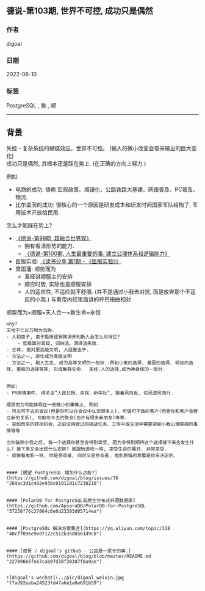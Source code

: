 ## 德说-第103期, 世界不可控, 成功只是偶然       
        
### 作者        
digoal        
        
### 日期        
2022-06-10        
        
### 标签        
PostgreSQL , 势 , 顺    
        
----        
        
## 背景        
    
失控 - 复杂系统的蝴蝶效应，世界不可控。  (输入的微小改变会带来输出的巨大变化)      
成功只是偶然, 其根本还是踩在势上.   (在正确的方向上努力.)     
  
例如:  
- 电商的成功: 倚赖  宏观政策、城镇化、公路铁路大基建、网络普及、PC普及、物流.        
- 比尔盖茨的成功: 很核心的一个原因是研发成本和研发时间国家军队给掏了, 军用技术开放给民用.      
    
怎么才能踩在势上?    
- [《德说-第99期, 超融合世界观》](../202205/20220521_01.md)    
    - 拥有看清形势的能力.   
    - [《德说-第100期, 人生最重要的事: 建立公理体系和逻辑能力》](../202206/20220610_01.md)  
- 臣服实验: [《读书分享 第1期 - 《臣服实验》》](../202203/20220312_01.md)          
- 曾国藩: 顺势而为        
    - 圣经讲顺服主的安排        
    - 顺应时势, 实际也是顺服安排      
    - 人的适应性, 不适应就不舒服. (并不是通过小我去对抗, 而是放弃那个不适应的小我.) 与黄帝内经里面讲的拧巴扭曲相对             
  
  
顺势而为=顺服=天人合一=新生命=永恒      
```
why?
天地不仁以万物为刍狗.
- 人和虫子, 虫子能用逻辑推演来判断人会怎么对待它?
    - 低级面对高级, 归纳法、演绎法失效.
- 三体, 面对更高级文明, 人就是虫子.
- 方法之一, 进化成为高级文明
- 方法之一, 融入生态, 成为高等文明的一部分. 例如小麦的选择, 基因的选择, 蚂蚁的选择, 蜜蜂的选择等等, 形成集群生命.  圣经,人的选择,成为神身体的一部分.   
           
  
例如:   
- PR舆情事件, 得关注“人民日报、央视、新华社”, 跟着风向走, 切忌逆风而行.         
  
顺势而为可能体现在一些微小的事情上, 例如    
- 可去可不去的会议(但是你可以在会议中认识很多人), 可做可不做的客户(但是你和客户会建立新的关系), 可取可不去的聚会(也许有很多新朋友)等等.   
- 突如而来的转岗机会、之前没用做过的挑战任务、工作中或生活中需要突破小我心理障碍的事情等等    
  
当你破除小我之后, 每一个选择你甚至会特别享受, 因为会特别期待这个选择接下来会发生什么? 接下来又会出现什么安排? 就跟玩游戏一样, 享受生命的展开. 非常享受.        
- 就像看电影一样, 你是旁观者, 同时又是参与者, 电影剧情的发展是你来决定的.    
  
  
#### [期望 PostgreSQL 增加什么功能?](https://github.com/digoal/blog/issues/76 "269ac3d1c492e938c0191101c7238216")
  
  
#### [PolarDB for PostgreSQL云原生分布式开源数据库](https://github.com/ApsaraDB/PolarDB-for-PostgreSQL "57258f76c37864c6e6d23383d05714ea")
  
  
#### [PostgreSQL 解决方案集合](https://yq.aliyun.com/topic/118 "40cff096e9ed7122c512b35d8561d9c8")
  
  
#### [德哥 / digoal's github - 公益是一辈子的事.](https://github.com/digoal/blog/blob/master/README.md "22709685feb7cab07d30f30387f0a9ae")
  
  
![digoal's wechat](../pic/digoal_weixin.jpg "f7ad92eeba24523fd47a6e1a0e691b59")
  
